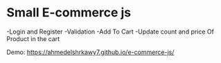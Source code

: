 # Small E-commerce js 
 -Login and Register
  -Validation
  -Add To Cart
  -Update count and price Of Product in the cart
   
   Demo: https://ahmedelshrkawy7.github.io/e-commerce-js/
  

  

